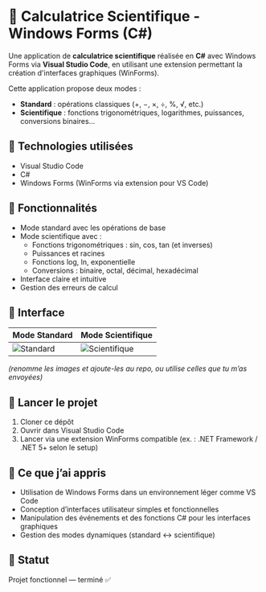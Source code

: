 # 🧮 Calculatrice Scientifique - Windows Forms (C#)

Une application de **calculatrice scientifique** réalisée en **C#** avec Windows Forms via **Visual Studio Code**, en utilisant une extension permettant la création d'interfaces graphiques (WinForms).

Cette application propose deux modes :
- **Standard** : opérations classiques (+, −, ×, ÷, %, √, etc.)
- **Scientifique** : fonctions trigonométriques, logarithmes, puissances, conversions binaires...

## 🧰 Technologies utilisées

- Visual Studio Code
- C#
- Windows Forms (WinForms via extension pour VS Code)

## 🧭 Fonctionnalités

- Mode standard avec les opérations de base
- Mode scientifique avec :
  - Fonctions trigonométriques : sin, cos, tan (et inverses)
  - Puissances et racines
  - Fonctions log, ln, exponentielle
  - Conversions : binaire, octal, décimal, hexadécimal
- Interface claire et intuitive
- Gestion des erreurs de calcul

## 📸 Interface

| Mode Standard | Mode Scientifique |
|---------------|--------------------|
| ![Standard](./screenshot_standard.png) | ![Scientifique](./screenshot_scientifique.png) |

*(renomme les images et ajoute-les au repo, ou utilise celles que tu m’as envoyées)*

## 🚀 Lancer le projet

1. Cloner ce dépôt
2. Ouvrir dans Visual Studio Code
3. Lancer via une extension WinForms compatible (ex. : .NET Framework / .NET 5+ selon le setup)

## 📌 Ce que j’ai appris

- Utilisation de Windows Forms dans un environnement léger comme VS Code
- Conception d’interfaces utilisateur simples et fonctionnelles
- Manipulation des événements et des fonctions C# pour les interfaces graphiques
- Gestion des modes dynamiques (standard ↔ scientifique)

## 🚧 Statut

Projet fonctionnel — terminé ✅
